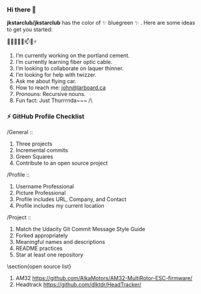 ### Hi there 👋

**jkstarclub/jkstarclub** has the color of ✨ bluegreen ✨ .
Here are some ideas to get you started:

🔭🌱👯🤔💬📫😄⚡
1. I’m currently working on the portland cement.
2. I’m currently learning fiber optic cable.
3. I’m looking to collaborate on laquer thinner.
4. I’m looking for help with twizzer.
5. Ask me about flying car.
6. How to reach me: john@larboard.ca
7. Pronouns: Recursive nouns.
8. Fun fact: Just Thurrrnda~~~ /\

### ⚡ GitHub Profile Checklist

/General ::
1. Three projects
2. Incremental commits
3. Green Squares
4. Contribute to an open source project

/Profile ::
1. Username Professional
2. Picture Professional
3. Profile includes URL, Company, and Contact
4. Profile includes my current location

/Project ::
1. Match the Udacity Git Commit Message Style Guide
2. Forked appropriately
3. Meaningful names and descriptions
4. README practices
5. Star at least one repository

\section{open source list}
1. AM32
https://github.com/AlkaMotors/AM32-MultiRotor-ESC-firmware/
2. Headtrack
https://github.com/dlktdr/HeadTracker/
